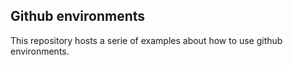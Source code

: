 ## Github environments

This repository hosts a serie of examples about how to use github environments.
